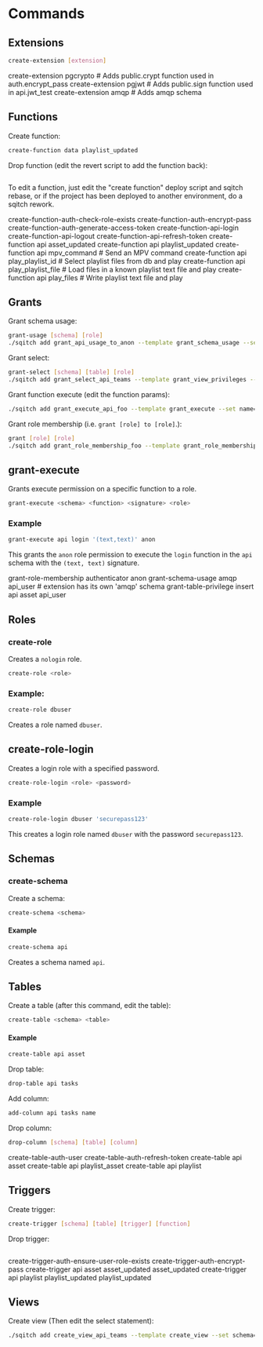 # Commands

## Extensions

```sh
create-extension [extension]
```

create-extension pgcrypto # Adds public.crypt function used in auth.encrypt_pass
create-extension pgjwt # Adds public.sign function used in api.jwt_test
create-extension amqp # Adds amqp schema

## Functions

Create function:

```sh
create-function data playlist_updated
```

Drop function (edit the revert script to add the function back):

```sh

```

To edit a function, just edit the "create function" deploy script and sqitch
rebase, or if the project has been deployed to another environment, do a sqitch
rework.

create-function-auth-check-role-exists
create-function-auth-encrypt-pass
create-function-auth-generate-access-token
create-function-api-login
create-function-api-logout
create-function-api-refresh-token
create-function api asset_updated
create-function api playlist_updated
create-function api mpv_command # Send an MPV command
create-function api play_playlist_id # Select playlist files from db and play
create-function api play_playlist_file # Load files in a known playlist text file and play
create-function api play_files # Write playlist text file and play

## Grants

Grant schema usage:

```sh
grant-usage [schema] [role]
./sqitch add grant_api_usage_to_anon --template grant_schema_usage --set schema=api --set role=anon --note 'Grant usage on api schema to anon'
```

Grant select:

```sh
grant-select [schema] [table] [role]
./sqitch add grant_select_api_teams --template grant_view_privileges --set type=select --set schema=api --set table=teams --set role=web_user --note 'Grant select on api.teams to web_user'
```

Grant function execute (edit the function params):

```sh
./sqitch add grant_execute_api_foo --template grant_execute --set name=api.login --set role=web_user --note 'Grant execute on api.login to web_user'
```

Grant role membership (i.e. `grant [role] to [role]`.):

```sh
grant [role] [role]
./sqitch add grant_role_membership_foo --template grant_role_membership --set from_role=web_user --set role=authenticator --note 'Grant web_user to authenticator'
```

## grant-execute

Grants execute permission on a specific function to a role.

```sh
grant-execute <schema> <function> <signature> <role>
```

### Example

```sh
grant-execute api login '(text,text)' anon
```

This grants the `anon` role permission to execute the `login` function in the
`api` schema with the `(text, text)` signature.

grant-role-membership authenticator anon
grant-schema-usage amqp api_user # extension has its own 'amqp' schema
grant-table-privilege insert api asset api_user

## Roles

### create-role

Creates a `nologin` role.

```sh
create-role <role>
```

### Example:

```sh
create-role dbuser
```

Creates a role named `dbuser`.

## create-role-login

Creates a login role with a specified password.

```sh
create-role-login <role> <password>
```

### Example

```sh
create-role-login dbuser 'securepass123'
```

This creates a login role named `dbuser` with the password `securepass123`.

## Schemas

### create-schema

Create a schema:

```sh
create-schema <schema>
```

#### Example

```sh
create-schema api
```

Creates a schema named `api`.

## Tables

Create a table (after this command, edit the table):

```sh
create-table <schema> <table>
```

#### Example

```sh
create-table api asset
```

Drop table:

```sh
drop-table api tasks
```

Add column:

```sh
add-column api tasks name
```

Drop column:

```sh
drop-column [schema] [table] [column]
```

create-table-auth-user
create-table-auth-refresh-token
create-table api asset
create-table api playlist_asset
create-table api playlist

## Triggers

Create trigger:

```sh
create-trigger [schema] [table] [trigger] [function]
```

Drop trigger:

```sh

```

create-trigger-auth-ensure-user-role-exists
create-trigger-auth-encrypt-pass
create-trigger api asset asset_updated asset_updated
create-trigger api playlist playlist_updated playlist_updated

## Views

Create view (Then edit the select statement):

```sh
./sqitch add create_view_api_teams --template create_view --set schema=api --set name=teams --note 'Add api.teams view'
```
